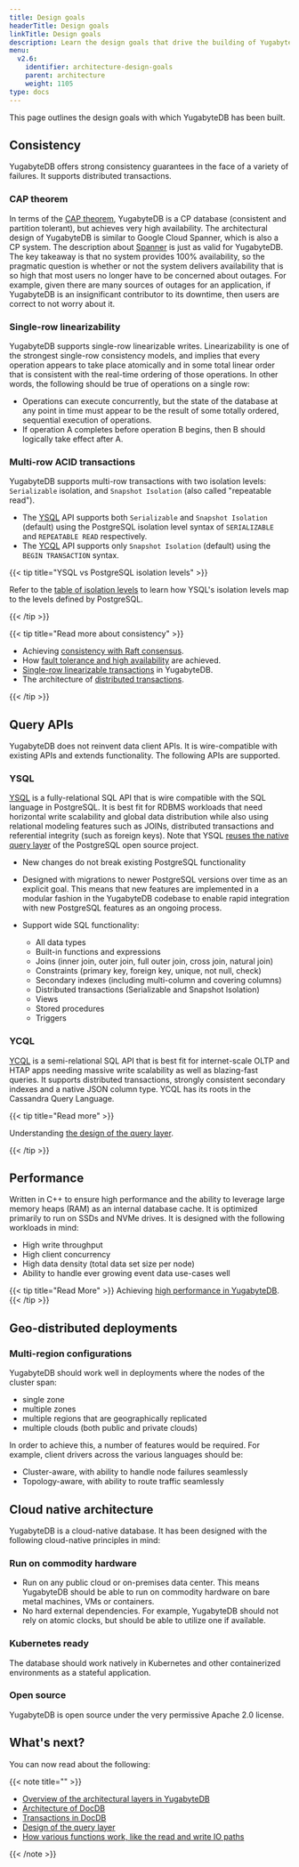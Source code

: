 ```yaml
---
title: Design goals
headerTitle: Design goals
linkTitle: Design goals
description: Learn the design goals that drive the building of YugabyteDB.
menu:
  v2.6:
    identifier: architecture-design-goals
    parent: architecture
    weight: 1105
type: docs
---
```


This page outlines the design goals with which YugabyteDB has been built.

## Consistency

YugabyteDB offers strong consistency guarantees in the face of a variety of failures. It supports distributed transactions.

### CAP theorem

In terms of the [CAP theorem](https://en.wikipedia.org/wiki/CAP_theorem), YugabyteDB is a CP database (consistent and partition tolerant), but achieves very high availability. The architectural design of YugabyteDB is similar to Google Cloud Spanner, which is also a CP system. The description about [Spanner](https://cloudplatform.googleblog.com/2017/02/inside-Cloud-Spanner-and-the-CAP-Theorem.html) is just as valid for YugabyteDB. The key takeaway is that no system provides 100% availability, so the pragmatic question is whether or not the system delivers availability that is so high that most users no longer have to be concerned about outages. For example, given there are many sources of outages for an application, if YugabyteDB is an insignificant contributor to its downtime, then users are correct to not worry about it.

### Single-row linearizability

YugabyteDB supports single-row linearizable writes. Linearizability is one of the strongest single-row consistency models, and implies that every operation appears to take place atomically and in some total linear order that is consistent with the real-time ordering of those operations. In other words, the following should be true of operations on a single row:

- Operations can execute concurrently, but the state of the database at any point in time must appear to be the result of some totally ordered, sequential execution of operations.
- If operation A completes before operation B begins, then B should logically take effect after A.

### Multi-row ACID transactions

YugabyteDB supports multi-row transactions with two isolation levels: `Serializable` isolation, and `Snapshot Isolation` (also called "repeatable read").

- The [YSQL](../../api/ysql/) API supports both `Serializable` and `Snapshot Isolation` (default) using the PostgreSQL isolation level syntax of `SERIALIZABLE` and `REPEATABLE READ` respectively.
- The [YCQL](../../api/ycql/dml_transaction/) API supports only `Snapshot Isolation` (default) using the `BEGIN TRANSACTION` syntax.

{{< tip title="YSQL vs PostgreSQL isolation levels" >}}

Refer to the [table of isolation levels](/preview/explore/transactions/isolation-levels/) to learn how YSQL's isolation levels map to the levels defined by PostgreSQL.

{{< /tip >}}

{{< tip title="Read more about consistency" >}}

- Achieving [consistency with Raft consensus](../docdb-replication/replication/).
- How [fault tolerance and high availability](../core-functions/high-availability/) are achieved.
- [Single-row linearizable transactions](../transactions/single-row-transactions/) in YugabyteDB.
- The architecture of [distributed transactions](../transactions/single-row-transactions/).

{{< /tip >}}

## Query APIs

YugabyteDB does not reinvent data client APIs. It is wire-compatible with existing APIs and extends functionality. The following APIs are supported.

### YSQL

[YSQL](../../api/ysql/) is a fully-relational SQL API that is wire compatible with the SQL language in PostgreSQL. It is best fit for RDBMS workloads that need horizontal write scalability and global data distribution while also using relational modeling features such as JOINs, distributed transactions and referential integrity (such as foreign keys). Note that YSQL [reuses the native query layer](https://blog.yugabyte.com/why-we-built-yugabytedb-by-reusing-the-postgresql-query-layer/) of the PostgreSQL open source project.

- New changes do not break existing PostgreSQL functionality

- Designed with migrations to newer PostgreSQL versions over time as an explicit goal. This means that new features are implemented in a modular fashion in the YugabyteDB codebase to enable rapid integration with new PostgreSQL features as an ongoing process.

- Support wide SQL functionality:
  - All data types
  - Built-in functions and expressions
  - Joins (inner join, outer join, full outer join, cross join, natural join)
  - Constraints (primary key, foreign key, unique, not null, check)
  - Secondary indexes (including multi-column and covering columns)
  - Distributed transactions (Serializable and Snapshot Isolation)
  - Views
  - Stored procedures
  - Triggers

### YCQL

[YCQL](../../api/ycql/) is a semi-relational SQL API that is best fit for internet-scale OLTP and HTAP apps needing massive write scalability as well as blazing-fast queries. It supports distributed transactions, strongly consistent secondary indexes and a native JSON column type. YCQL has its roots in the Cassandra Query Language.

{{< tip title="Read more" >}}

Understanding [the design of the query layer](../query-layer/overview/).

{{< /tip >}}

## Performance

Written in C++ to ensure high performance and the ability to leverage large memory heaps (RAM) as an internal database cache. It is optimized primarily to run on SSDs and NVMe drives. It is designed with the following workloads in mind:

- High write throughput
- High client concurrency
- High data density (total data set size per node)
- Ability to handle ever growing event data use-cases well

{{< tip title="Read More" >}}
Achieving [high performance in YugabyteDB](../docdb/performance/).
{{< /tip >}}

## Geo-distributed deployments

### Multi-region configurations

YugabyteDB should work well in deployments where the nodes of the cluster span:

- single zone
- multiple zones
- multiple regions that are geographically replicated
- multiple clouds (both public and private clouds)

In order to achieve this, a number of features would be required. For example, client drivers across the various languages should be:

- Cluster-aware, with ability to handle node failures seamlessly
- Topology-aware, with ability to route traffic seamlessly

## Cloud native architecture

YugabyteDB is a cloud-native database. It has been designed with the following cloud-native principles in mind:

### Run on commodity hardware

- Run on any public cloud or on-premises data center. This means YugabyteDB should be able to run on commodity hardware on bare metal machines, VMs or containers.
- No hard external dependencies. For example, YugabyteDB should not rely on atomic clocks, but should be able to utilize one if available.

### Kubernetes ready

The database should work natively in Kubernetes and other containerized environments as a stateful application.

### Open source

YugabyteDB is open source under the very permissive Apache 2.0 license.

## What's next?

You can now read about the following:

{{< note title="" >}}

- [Overview of the architectural layers in YugabyteDB](../layered-architecture/)
- [Architecture of DocDB](../docdb/)
- [Transactions in DocDB](../transactions/)
- [Design of the query layer](../query-layer/)
- [How various functions work, like the read and write IO paths](../core-functions/)

{{< /note >}}
